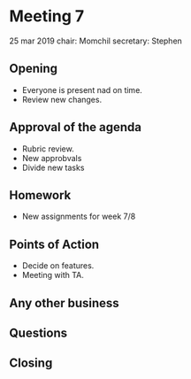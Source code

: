 # Meeting 7
25 mar 2019
chair: Momchil
secretary: Stephen

## Opening
- Everyone is present nad on time.
- Review new changes.

## Approval of the agenda
- Rubric review.
- New approbvals
- Divide new tasks

## Homework 
- New assignments for week 7/8

## Points of Action
- Decide on features.
- Meeting with TA.


## Any other business


## Questions


## Closing
